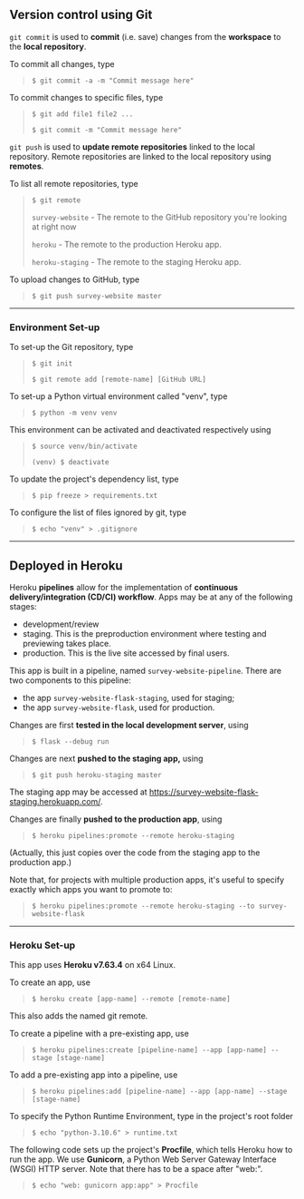 ## Version control using Git


`git commit` is used to **commit** (i.e. save) changes from the **workspace** to the **local repository**.

To commit all changes, type
> `$ git commit -a -m "Commit message here" `

To commit changes to specific files, type
> `$ git add file1 file2 ...`
>
> `$ git commit -m "Commit message here" `

`git push` is used to **update remote repositories** linked to the local repository. Remote repositories are linked to the local repository using **remotes**.

To list all remote repositories, type

> `$ git remote`
>
> `survey-website` - The remote to the GitHub repository you're looking at right now
>
> `heroku` - The remote to the production Heroku app.
>
> `heroku-staging` - The remote to the staging Heroku app.

To upload changes to GitHub, type
> `$ git push survey-website master`

<hr>

### Environment Set-up

To set-up the Git repository, type
> `$ git init`
>
> `$ git remote add [remote-name] [GitHub URL]`

To set-up a Python virtual environment called "venv", type
> `$ python -m venv venv`

This environment can be activated and deactivated respectively using
> `$ source venv/bin/activate`
>
> `(venv) $ deactivate`

To update the project's dependency list, type
> `$ pip freeze > requirements.txt`

To configure the list of files ignored by git, type
> `$ echo "venv" > .gitignore`

<hr>

## Deployed in Heroku

Heroku **pipelines** allow for the implementation of **continuous delivery/integration (CD/CI) workflow**. Apps may be at any of the following stages:
- development/review
- staging. This is the preproduction environment where testing and previewing takes place.
- production. This is the live site accessed by final users.

This app is built in a pipeline, named `survey-website-pipeline`. There are two components to this pipeline:
- the app `survey-website-flask-staging`, used for staging;
- the app `survey-website-flask`, used for production.

Changes are first **tested in the local development server**, using
> `$ flask --debug run`

Changes are next **pushed to the staging app,** using
> `$ git push heroku-staging master`

The staging app may be accessed at https://survey-website-flask-staging.herokuapp.com/.

Changes are finally **pushed to the production app**, using
> `$ heroku pipelines:promote --remote heroku-staging`

(Actually, this just copies over the code from the staging app to the production app.)

Note that, for projects with multiple production apps, it's useful to specify exactly which apps you want to promote to:
> `$ heroku pipelines:promote --remote heroku-staging --to survey-website-flask`

<hr>

### Heroku Set-up

This app uses **Heroku v7.63.4** on x64 Linux.

To create an app, use
> `$ heroku create [app-name] --remote [remote-name]`

This also adds the named git remote.

To create a pipeline with a pre-existing app, use
> `$ heroku pipelines:create [pipeline-name] --app [app-name] --stage [stage-name]`

To add a pre-existing app into a pipeline, use
> `$ heroku pipelines:add [pipeline-name] --app [app-name] --stage [stage-name]`

To specify the Python Runtime Environment, type in the project's root folder
> `$ echo "python-3.10.6" > runtime.txt`

The following code sets up the project's **Procfile**, which tells Heroku how to run the app. We use **Gunicorn**, a Python Web Server Gateway Interface (WSGI) HTTP server. Note that there has to be a space after "web:".
> `$ echo "web: gunicorn app:app" > Procfile`